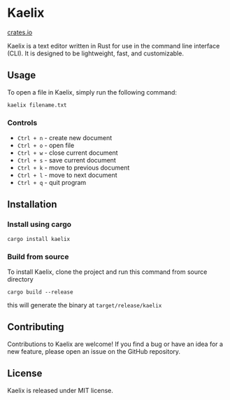 # Kaelix

[crates.io](https://crates.io/crates/kaelix)

Kaelix is a text editor written in Rust for use in the command line interface (CLI). It is designed to be lightweight, fast, and customizable.

## Usage

To open a file in Kaelix, simply run the following command:

```shell
kaelix filename.txt
```

### Controls

* `Ctrl + n` - create new document
* `Ctrl + o` - open file
* `Ctrl + w` - close current document
* `Ctrl + s` - save current document
* `Ctrl + k` - move to previous document
* `Ctrl + l` - move to next document
* `Ctrl + q` - quit program

## Installation

### Install using cargo

```shell
cargo install kaelix
```

### Build from source
To install Kaelix, clone the project and run this command from source directory

```shell
cargo build --release
```
this will generate the binary at `target/release/kaelix`

## Contributing

Contributions to Kaelix are welcome! If you find a bug or have an idea for a new feature, please open an issue on the GitHub repository.

## License

Kaelix is released under MIT license.
